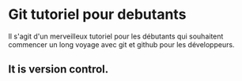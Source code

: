 # Git tutoriel pour debutants
Il s'agit d'un merveilleux tutoriel pour les débutants qui souhaitent commencer un long voyage avec git et github pour les développeurs.

## It is version control.
